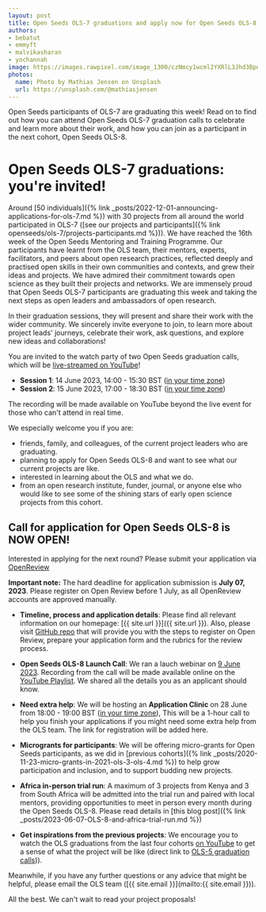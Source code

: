 ```yaml
---
layout: post
title: Open Seeds OLS-7 graduations and apply now for Open Seeds OLS-8!
authors:
- bebatut
- emmyft
- malvikasharan
- yochannah
image: https://images.rawpixel.com/image_1300/czNmcy1wcml2YXRlL3Jhd3BpeGVsX2ltYWdlcy93ZWJzaXRlX2NvbnRlbnQvbHIvZmw0NTU2ODgyNDkyMS1pbWFnZS1rencxbm1kZi5qcGc.jpg
photos:
  name: Photo by Mathias Jensen on Unsplash
  url: https://unsplash.com/@mathiasjensen
---
```


Open Seeds participants of OLS-7 are graduating this week!
Read on to find out how you can attend Open Seeds OLS-7 graduation calls to celebrate and learn more about their work,
and how you can join as a participant in the next cohort, Open Seeds OLS-8.

# Open Seeds OLS-7 graduations: you're invited!

Around [50 individuals]({% link _posts/2022-12-01-announcing-applications-for-ols-7.md %}) with 30 projects
from all around the world participated in OLS-7 ([see our projects and participants]({% link openseeds/ols-7/projects-participants.md %})). 
We have reached the 16th week of the Open Seeds Mentoring and Training Programme.
Our participants have learnt from the OLS team, their mentors, experts, facilitators, and peers about open research practices, 
reflected deeply and practised open skills in their own communities and contexts, and grew their ideas and projects. 
We have admired their commitment towards open science as they built their projects and networks.
We are immensely proud that Open Seeds OLS-7 participants are graduating this week and taking the next steps as open leaders and ambassadors of open research.

In their graduation sessions, they will present and share their work with the wider community. 
We sincerely invite everyone to join, to learn more about project leads' journeys, celebrate their work, 
ask questions, and explore new ideas and collaborations!

You are invited to the watch party of two Open Seeds graduation calls, which will be [live-streamed on YouTube](https://youtube.com/c/openlifesci)!

- **Session 1**: 14 June 2023, 14:00 - 15:30 BST ([in your time zone](https://arewemeetingyet.com/London/2023-06-14/14:00))
- **Session 2**: 15 June 2023, 17:00 - 18:30 BST ([in your time zone](https://arewemeetingyet.com/London/2023-06-15/17:00))

The recording will be made available on YouTube beyond the live event for those who can't attend in real time.

We especially welcome you if you are:
- friends, family, and colleagues, of the current project leaders who are graduating.
- planning to apply for Open Seeds OLS-8 and want to see what our current projects are like.
- interested in learning about the OLS and what we do.
- from an open research institute, funder, journal, or anyone else who would like to see some of the shining stars of early open science projects from this cohort.

## Call for application for Open Seeds OLS-8 is NOW OPEN!

Interested in applying for the next round? Please submit your application via [OpenReview](https://openreview.net/group?id=openlifesci.org/Open_Life_Science/2023/Cohort_8)  

**Important note:** The hard deadline for application submission is **July 07, 2023**.
Please register on Open Review before 1 July, as all OpenReview accounts are approved manually.

- **Timeline, process and application details**: Please find all relevant information on our homepage: [{{ site.url }}]({{ site.url }}). Also, please visit
[GitHub repo](https://github.com/open-life-science/application-forms) that will provide you with the steps to register on Open Review, prepare your application form and the rubrics for the review process.

- **Open Seeds OLS-8 Launch Call**: We ran a lauch webinar on [9 June 2023](https://www.eventbrite.co.uk/e/open-seeds-8-launch-application-webinar-tickets-648336240147?aff=ebdsoporgprofile).
Recording from the call will be made available online on the [YouTube Playlist](https://www.youtube.com/playlist?list=PL1CvC6Ez54KBsPT0fhPtkHmBaXR4f8Dqt).
We shared all the details you as an applicant should know.

- **Need extra help**: We will be hosting an **Application Clinic** on 28 June from 18:00 - 19:00 BST ([in your time zone](https://arewemeetingyet.com/London/2023-06-28/18:00)), 
This will be a 1-hour call to help you finish your applications if you might need some extra help from the OLS team. The link for registration will be added here.

- **Microgrants for participants**: We will be offering micro-grants for Open Seeds participants, as we did in [previous cohorts]({% link _posts/2020-11-23-micro-grants-in-2021-ols-3-ols-4.md %}) to help grow participation and inclusion, and to support budding new projects.

- **Africa in-person trial run**: A maximum of 3 projects from Kenya and 3 from South Africa will be admitted into the trial run and paired with local mentors, 
providing opportunities to meet in person every month during the Open Seeds OLS-8. Please read details in [this blog post]({% link _posts/2023-06-07-OLS-8-and-africa-trial-run.md %})

- **Get inspirations from the previous projects**: We encourage you to watch the OLS graduations from the last four cohorts [on YouTube](https://www.youtube.com/openlifesci) to get a sense of what the project will be like (direct link to [OLS-5 graduation calls](https://youtu.be/9XMGsmekddM))).

Meanwhile, if you have any further questions or any advice that might be helpful, please email the OLS team ([{{ site.email }}](mailto:{{ site.email }})).

All the best. 
We can't wait to read your project proposals!
